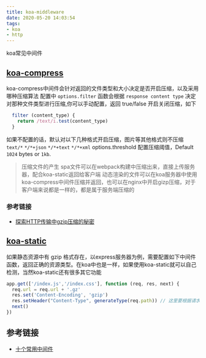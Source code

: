 ```yaml
---
title: koa-middleware
date: 2020-05-20 14:03:54
tags:
- koa
- http
---
```

koa常见中间件
<!-- more -->
## [koa-compress](https://github.com/koajs/compress)
koa-compress中间件会针对返回的文件类型和大小决定是否开启压缩，以及采用哪种压缩算法
配置中 `options.filter` 函数会根据 `response content type` 决定对那种文件类型进行压缩,你可以手动配置，返回 true/false 开启关闭压缩，如下
```js
  filter (content_type) {
  	return /text/i.test(content_type)
  }
```
如果不配置的话，默认对以下几种格式开启压缩，图片等其他格式则不压缩
`text/*`   `*/*+json`   `*/*+text`   `*/*+xml`
options.threshold 配置压缩阈值，Default `1024` bytes or `1kb`.
>压缩文件的产生
>spa文件可以在webpack构建中压缩出来，直接上传服务器，配合koa-static返回给客户端
>动态渲染的文件可以在koa服务器中使用koa-compress中间件压缩并返回，也可以在nginx中开启gizp压缩，对于客户端来说都是一样的，都是属于服务端压缩的
### 参考链接
- [探索HTTP传输中gzip压缩的秘密](https://juejin.im/entry/5a577f64518825733a30a050)
## [koa-static](https://github.com/koajs/static)
如果静态资源中有 gzip 格式存在，以express服务器为例，需要配置如下中间件函数，返回正确的资源类型。在koa中也是一样，如果使用koa-static就可以自己检测，当然koa-static还有很多其它功能
```js
app.get(['/index.js','/index.css'], function (req, res, next) {
  req.url = req.url + '.gz'
  res.set('Content-Encoding', 'gzip')
  res.setHeader("Content-Type", generateType(req.path)) // 这里要根据请求文件设置content-type
  next()
})
```

## 参考链接
- [十个常用中间件](https://www.jianshu.com/p/c1e0ca3f9764)